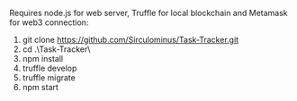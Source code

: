 Requires node.js for web server, Truffle for local blockchain and Metamask for web3 connection:

1. git clone https://github.com/Sirculominus/Task-Tracker.git
2. cd .\Task-Tracker\
3. npm install
4. truffle develop
5. truffle migrate
6. npm start
